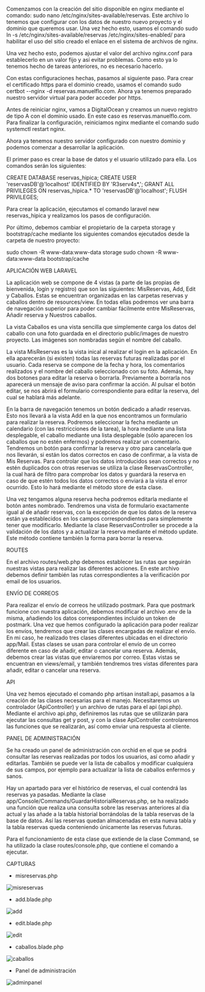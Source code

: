 Comenzamos con la creación del sitio disponible en nginx mediante el comando: sudo nano /etc/nginx/sites-available/reservas. Este archivo lo tenemos que configurar con los datos de nuestro nuevo proyecto y el dominio que queremos usar. Una vez hecho esto, usamos el comando sudo ln -s /etc/nginx/sites-available/reservas /etc/nginx/sites-enabled/ para habilitar el uso del sitio creado el enlace en el sistema de archivos de nginx.

Una vez hecho esto, podemos ajustar el valor del archivo nginx.conf para establecerlo en un valor fijo y así evitar problemas. Como esto ya lo tenemos hecho de tareas anteriores, no es necesario hacerlo.

Con estas configuraciones hechas, pasamos al siguiente paso. Para crear el certificado https para el dominio creado, usamos el comando sudo certbot --nginx -d reservas.manuelflo.com. Ahora ya tenemos preparado nuestro servidor virtual para poder acceder por https.

Antes de reiniciar nginx, vamos a DigitalOcean y creamos un nuevo registro de tipo A con el dominio usado. En este caso es reservas.manuelflo.com. Para finalizar la configuración, reiniciamos nginx mediante el comando sudo systemctl restart nginx.

Ahora ya tenemos nuestro servidor configurado con nuestro dominio y podemos comenzar a desarrollar la aplicación.

El primer paso es crear la base de datos y el usuario utilizado para ella. Los comandos serán los siguientes:

CREATE DATABASE reservas_hipica;
CREATE USER 'reservasDB'@'localhost' IDENTIFIED BY 'R3serv4s*,';
GRANT ALL PRIVILEGES ON reservas_hipica.* TO 'reservasDB'@'localhost';
FLUSH PRIVILEGES;

Para crear la aplicación, ejecutamos el comando laravel new reservas_hipica y realizamos los pasos de configuración.

Por último, debemos cambiar el propietario de la carpeta storage y bootstrap/cache mediante los siguientes comandos ejecutados desde la carpeta de nuestro proyecto:

sudo chown -R www-data:www-data storage
sudo chown -R www-data:www-data bootstrap/cache



APLICACIÓN WEB LARAVEL

La aplicación web se compone de 4 vistas (a parte de las propias de bienvenida, login y registro) que son las siguientes: MisReservas, Add, Edit y Caballos. Estas se encuentran organizadas en las carpetas reservas y caballos dentro de resources/view. En todas ellas podremos ver una barra de navegación superior para poder cambiar fácilmente entre MisReservas, Añadir reserva y Nuestros caballos.

La vista Caballos es una vista sencilla que simplemente carga los datos del caballo con una foto guardada en el directorio public/images de nuestro proyecto. Las imágenes son nombradas según el nombre del caballo.

La vista MisReservas es la vista inical al realizar el login en la aplicación. En ella aparecerán (si existen) todas las reservas futuras realizadas por el usuario. Cada reserva se compone de la fecha y hora, los comentarios realizados y el nombre del caballo seleccionado con su foto. Además, hay dos botones para editar la reserva o borrarla. Previamente a borrarla nos aparecerá un mensaje de aviso para confirmar la acción. Al pulsar el botón editar, se nos abrirá el formulario correspondiente para editar la reserva, del cual se hablará más adelante.

En la barra de navegación tenemos un botón dedicado a añadir reservas. Esto nos llevará a la vista Add en la que nos encontramos un formulario para realizar la reserva. Podremos seleccionar la fecha mediante un calendario (con las restricciones de la tarea), la hora mediante una lista desplegable, el caballo mediante una lista desplegable (sólo aparecen los caballos que no estén enfermos) y podremos realizar un comentario. Tendremos un botón para confirmar la reserva y otro para cancelarla que nos llevarán, si están los datos correctos en caso de confirmar, a la vista de Mis Reservas. Para controlar que los datos introducidos sean correctos y no estén duplicados con otras reservas se utiliza la clase ReservasController, la cual hará de filtro para comprobar los datos y guardará la reserva en caso de que estén todos los datos correctos o enviará a la vista el error ocurrido. Esto lo hará mediante el método store de esta clase.

Una vez tengamos alguna reserva hecha podremos editarla mediante el botón antes nombrado. Tendremos una vista de formulario exactamente igual al de añadir reservas, con la excepción de que los datos de la reserva están ya establecidos en los campos correspondientes para simplemente tener que modificarlo. Mediante la clase ReservasController se procede a la validación de los datos y a actualizar la reserva mediante el método update. Este método contiene también la forma para borrar la reserva.



ROUTES

En el archivo routes/web.php debemos establecer las rutas que seguirán nuestras vistas para realizar las diferentes acciones. En este archivo debemos definir también las rutas correspondientes a la verificación por email de los usuarios.



ENVÍO DE CORREOS

Para realizar el envío de correos he utilizado postmark. Para que postmark funcione con nuestra aplicación, debemos modificar el archivo .env de la misma, añadiendo los datos correspondientes incluido un token de postmark. Una vez que hemos configurado la aplicación para poder realizar los envíos, tendremos que crear las clases encargadas de realizar el envío. En mi caso, he realizado tres clases diferentes ubicadas en el directorio app/Mail. Estas clases se usan para controlar el envío de un correo diferente en caso de añadir, editar o cancelar una reserva. Además, debemos crear las vistas que enviaremos por correo. Estas vistas se encuentran en views/email, y también tendremos tres vistas diferentes para añadir, editar o cancelar una reserva.



API

Una vez hemos ejecutado el comando php artisan install:api, pasamos a la creación de las clases necesarias para el manejo. Necesitaremos un controlador (ApiController) y un archivo de rutas para el api (api.php). Mediante el archivo api.php, definiremos las rutas que se utilizarán para ejecutar las consultas get y post, y con la clase ApiController controlaremos las funciones que se realizarán, así como enviar una respuesta al cliente.



PANEL DE ADMINISTRACIÓN

Se ha creado un panel de administración con orchid en el que se podrá consultar las reservas realizadas por todos los usuarios, así como añadir y editarlas. También se puede ver la lista de caballos y modificar cualquiera de sus campos, por ejemplo para actualizar la lista de caballos enfermos y sanos.

Hay un apartado para ver el histórico de reservas, el cual contendrá las reservas ya pasadas. Mediante la clase app/Console/Commands/GuardarHistorialReservas.php, se ha realizado una función que realiza una consulta sobre las reservas anteriores al día actual y las añade a la tabla historial borrándolas de la tabla reservas de la base de datos. Así las reservas quedan almacenadas en esta nueva tabla y la tabla reservas queda conteniendo únicamente las reservas futuras.

Para el funcionamiento de esta clase que extiende de la clase Command, se ha utilizado la clase routes/console.php, que contiene el comando a ejecutar.



CAPTURAS

- misreservas.php

![misreservas](asset('images/vistas/misreservas.jpg'))

- add.blade.php

![add](asset('images/vistas/addreserva.jpg'))

- edit.blade.php

![edit](asset('images/vistas/editreserva.jpg'))

- caballos.blade.php

![caballos](asset('images/vistas/caballos.jpg'))

- Panel de administración

![adminpanel](asset('images/vistas/adminpanel.jpg'))



